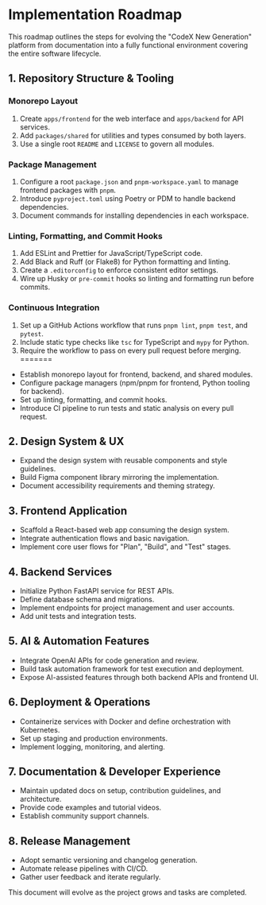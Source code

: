 # Implementation Roadmap

This roadmap outlines the steps for evolving the "CodeX New Generation" platform from documentation into a fully functional environment covering the entire software lifecycle.

## 1. Repository Structure & Tooling

### Monorepo Layout
1. Create `apps/frontend` for the web interface and `apps/backend` for API services.
2. Add `packages/shared` for utilities and types consumed by both layers.
3. Use a single root `README` and `LICENSE` to govern all modules.

### Package Management
1. Configure a root `package.json` and `pnpm-workspace.yaml` to manage frontend packages with `pnpm`.
2. Introduce `pyproject.toml` using Poetry or PDM to handle backend dependencies.
3. Document commands for installing dependencies in each workspace.

### Linting, Formatting, and Commit Hooks
1. Add ESLint and Prettier for JavaScript/TypeScript code.
2. Add Black and Ruff (or Flake8) for Python formatting and linting.
3. Create a `.editorconfig` to enforce consistent editor settings.
4. Wire up Husky or `pre-commit` hooks so linting and formatting run before commits.

### Continuous Integration
1. Set up a GitHub Actions workflow that runs `pnpm lint`, `pnpm test`, and `pytest`.
2. Include static type checks like `tsc` for TypeScript and `mypy` for Python.
3. Require the workflow to pass on every pull request before merging.
=======
- Establish monorepo layout for frontend, backend, and shared modules.
- Configure package managers (npm/pnpm for frontend, Python tooling for backend).
- Set up linting, formatting, and commit hooks.
- Introduce CI pipeline to run tests and static analysis on every pull request.


## 2. Design System & UX
- Expand the design system with reusable components and style guidelines.
- Build Figma component library mirroring the implementation.
- Document accessibility requirements and theming strategy.

## 3. Frontend Application
- Scaffold a React-based web app consuming the design system.
- Integrate authentication flows and basic navigation.
- Implement core user flows for "Plan", "Build", and "Test" stages.

## 4. Backend Services
- Initialize Python FastAPI service for REST APIs.
- Define database schema and migrations.
- Implement endpoints for project management and user accounts.
- Add unit tests and integration tests.

## 5. AI & Automation Features
- Integrate OpenAI APIs for code generation and review.
- Build task automation framework for test execution and deployment.
- Expose AI-assisted features through both backend APIs and frontend UI.

## 6. Deployment & Operations
- Containerize services with Docker and define orchestration with Kubernetes.
- Set up staging and production environments.
- Implement logging, monitoring, and alerting.

## 7. Documentation & Developer Experience
- Maintain updated docs on setup, contribution guidelines, and architecture.
- Provide code examples and tutorial videos.
- Establish community support channels.

## 8. Release Management
- Adopt semantic versioning and changelog generation.
- Automate release pipelines with CI/CD.
- Gather user feedback and iterate regularly.

This document will evolve as the project grows and tasks are completed.
